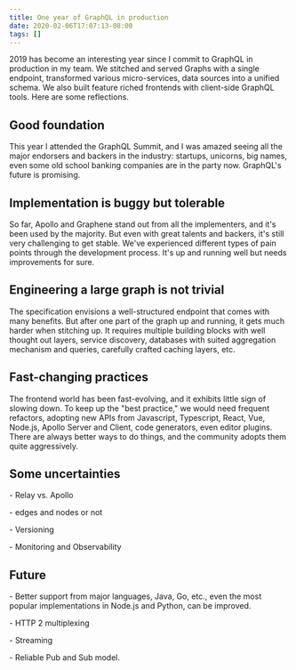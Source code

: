 ```yaml
---
title: One year of GraphQL in production
date: 2020-02-06T17:07:13-08:00
tags: []
---
```

2019 has become an interesting year since I commit to GraphQL in production in my team. We stitched and served Graphs with a single endpoint, transformed various micro-services, data sources into a unified schema. We also built feature riched frontends with client-side GraphQL tools. Here are some reflections.

## Good foundation

This year I attended the GraphQL Summit, and I was amazed seeing all the major endorsers and backers in the industry: startups, unicorns, big names, even some old school banking companies are in the party now. GraphQL's future is promising.

## Implementation is buggy but tolerable

So far, Apollo and Graphene stand out from all the implementers, and it's been used by the majority. But even with great talents and backers, it's still very challenging to get stable. We've experienced different types of pain points through the development process. It's up and running well but needs improvements for sure.

## Engineering a large graph is not trivial

The specification envisions a well-structured endpoint that comes with many benefits. But after one part of the graph up and running, it gets much harder when stitching up. It requires multiple building blocks with well thought out layers, service discovery, databases with suited aggregation mechanism and queries, carefully crafted caching layers, etc.

## Fast-changing practices

The frontend world has been fast-evolving, and it exhibits little sign of slowing down. To keep up the "best practice," we would need frequent refactors, adopting new APIs from Javascript, Typescript, React, Vue, Node.js, Apollo Server and Client, code generators, even editor plugins. There are always better ways to do things, and the community adopts them quite aggressively.

## Some uncertainties

\- Relay vs. Apollo

\- edges and nodes or not

\- Versioning

\- Monitoring and Observability 

## Future

\- Better support from major languages, Java, Go, etc., even the most popular implementations in Node.js and Python, can be improved. 

\- HTTP 2 multiplexing

\- Streaming

\- Reliable Pub and Sub model.